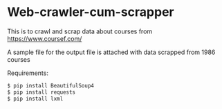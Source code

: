 # Web-crawler-cum-scrapper
This is to crawl and scrap data about courses from https://www.coursef.com/ 

A sample file for the output file is attached with data scrapped from 1986 courses

Requirements:
```sh
$ pip install BeautifulSoup4
$ pip install requests
$ pip install lxml
```
